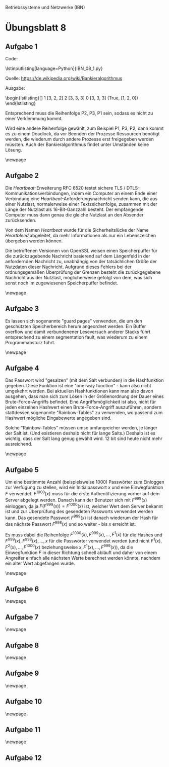 Betriebssysteme und Netzwerke (IBN)

# Übungsblatt 8

## Aufgabe 1

Code:

\lstinputlisting[language=Python]{IBN_08_1.py}

Quelle: https://de.wikipedia.org/wiki/Bankieralgorithmus

Ausgabe:

\begin{lstlisting}[]
1 [3, 2, 2]
2 [3, 3, 3]
0 [3, 3, 3]
(True, [1, 2, 0])
\end{lstlisting}

Entsprechend muss die Reihenfolge P2, P3, P1 sein, sodass es nicht zu einer Verklemmung kommt.

Wird eine andere Reihenfolge gewählt, zum Beispiel P1, P3, P2, dann kommt es zu einem Deadlock, da vor Beenden der Prozesse Ressourcen benötigt werden, die wiederum durch andere Prozesse erst freigegeben werden müssten. Auch der Bankieralgorithmus findet unter Umständen keine Lösung.

\newpage

## Aufgabe 2

Die *Heartbeat*-Erweiterung RFC 6520 testet sichere TLS / DTLS-Kommunikationsverbindungen, indem ein Computer an einem Ende einer Verbindung eine *Heartbeat*-Anforderungsnachricht senden kann, die aus einer Nutzlast, normalerweise einer Textzeichenfolge, zusammen mit der Länge der Nutzlast als 16-Bit-Ganzzahl besteht. Der empfangende Computer muss dann genau die gleiche Nutzlast an den Absender zurücksenden.

Von dem Namen *Heartbeat* wurde für die Sicherheitslücke der Name *Heartbleed* abgeleitet, da mehr Informationen als nur ein Lebenszeichen übergeben werden können.

Die betroffenen Versionen von OpenSSL weisen einen Speicherpuffer für die zurückzugebende Nachricht basierend auf dem Längenfeld in der anfordernden Nachricht zu, unabhängig von der tatsächlichen Größe der Nutzdaten dieser Nachricht. Aufgrund dieses Fehlers bei der ordnungsgemäßen Überprüfung der Grenzen besteht die zurückgegebene Nachricht aus der Nutzlast, möglicherweise gefolgt von dem, was sich sonst noch im zugewiesenen Speicherpuffer befindet.

\newpage

## Aufgabe 3

Es lassen sich sogenannte "guard pages" verwenden, die um den geschützten Speicherbereich herum angeordnet werden. Ein Buffer overflow und damit verbundenener Leseversuch anderer Stacks führt entsprechend zu einem segmentation fault, was wiederum zu einem Programmabsturz führt.

\newpage

## Aufgabe 4

Das Passwort wird "gesalzen" (mit dem Salt verbunden) in die Hashfunktion gegeben. Diese Funktion ist eine "one-way function" - kann also nicht umgekehrt werden. Bei aktuellen Hashfunktionen kann man also davon ausgehen, dass man sich zum Lösen in der Größenordnung der Dauer eines Brute-Force-Angriffs befindet. Eine Angriffsmöglichkeit ist also, nicht für jeden einzelnen Hashwert einen Brute-Force-Angriff auszuführen, sondern stattdessen sogenannte "Rainbow-Tables" zu verwenden, wo passend zum Hashwert mögliche Eingabewerte angegeben sind.

Solche "Rainbow-Tables" müssen umso umfangreicher werden, je länger der Salt ist. (Und existieren deshalb nicht für lange Salts.) Deshalb ist es wichtig, dass der Salt lang genug gewählt wird. 12 bit sind heute nicht mehr ausreichend.

\newpage

## Aufgabe 5

Um eine bestimmte Anzahl (beispielsweise 1000) Passwörter zum Einloggen zur Verfügung zu stellen, wird ein Initialpasswort $x$ und eine Einwegfunktion $F$ verwendet. $F^{1000}(x)$ muss für die erste Authentifizierung vorher auf dem Server abgelegt werden. Danach kann der Benutzer sich mit $F^999(x)$ einloggen, da ja $F(F^{999}(x)) = F^{1000}(x)$ ist, welcher Wert dem Server bekannt ist und zur Überprüfung des gesendeten Passworts verwendet werden kann. Das gesendete Passwort $F^{999}(x)$ ist danach wiederum der Hash für das nächste Passwort $F^{998}(x)$ und so weiter - bis $x$ erreicht ist.

Es muss dabei die Reihenfolge $F^{1000}(x), F^{999}(x), ..., F^{1}(x)$ für die Hashes und $F^{999}(x), F^{998}(x), ..., x$ für die Passwörter verwendet werden (und nicht $F^{1}(x), F^{2}(x), ..., F^{1000}(x)$ beziehungsweise $x, F^{1}(x), ..., F^{999}(x)$), da die Einwegfunktion $F$ in dieser Richtung schnell abläuft und daher von einem Angreifer einfach alle nächsten Werte berechnet werden könnte, nachdem ein alter Wert abgefangen wurde.

\newpage

## Aufgabe 6

\newpage

## Aufgabe 7

\newpage

## Aufgabe 8

\newpage

## Aufgabe 9

\newpage

## Aufgabe 10

\newpage

## Aufgabe 11

\newpage

## Aufgabe 12

